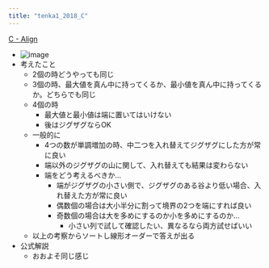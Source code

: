 ```yaml
---
title: "tenka1_2018_C"
---
```


[C - Align](https://atcoder.jp/contests/tenka1-2018-beginner/tasks/tenka1_2018_c)
- ![image](https://gyazo.com/ded3891efa2ce77c3e1abc6275cdbce5/thumb/1000)
- 考えたこと
    - 2個の時どうやっても同じ
    - 3個の時、最大値を真ん中に持ってくるか、最小値を真ん中に持ってくるか。どちらでも同じ
    - 4個の時
        - 最大値と最小値は端に置いてはいけない
        - 後はジグザグならOK
    - 一般的に
        - 4つの数が単調増加の時、中二つを入れ替えてジグザグにした方が常に良い
        - 端以外のジグザグの山に関して、入れ替えても結果は変わらない
        - 端をどう考えるべきか…
            - 端がジグザグの小さい側で、ジグザグのある谷より低い場合、入れ替えた方が常に良い
            - 偶数個の場合は大小半分に割って境界の2つを端にすれば良い
            - 奇数個の場合は大を多めにするのか小を多めにするのか…
                - 小さい列で試して確認したい、異なるなら両方試せばいい
    - 以上の考察からソートし線形オーダーで答えが出る
- 公式解説
    - おおよそ同じ感じ
